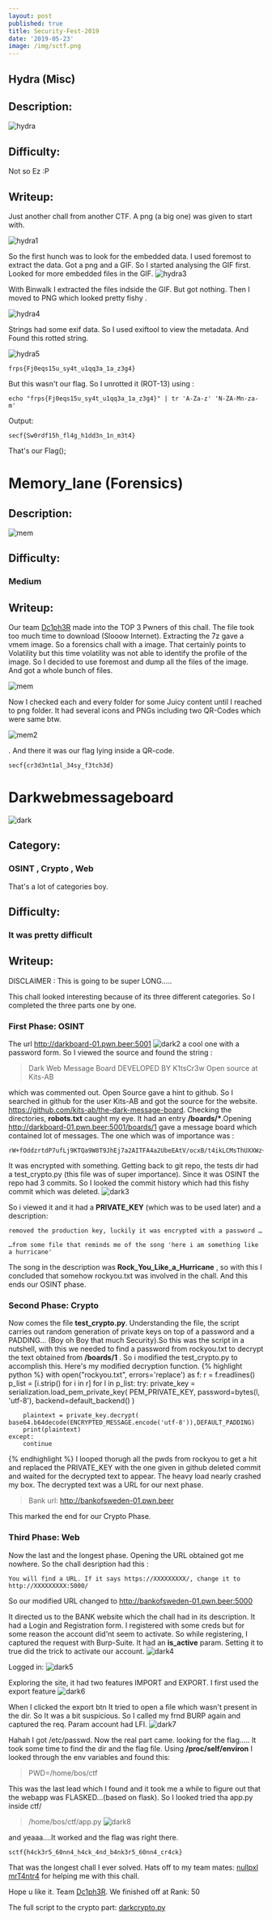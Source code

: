 ```yaml
---
layout: post
published: true
title: Security-Fest-2019
date: '2019-05-23'
image: /img/sctf.png
---
```


## Hydra (Misc)

## Description:

![hydra](/img/secfest/hydra1.png)

## Difficulty:
 Not so Ez :P

## Writeup:

Just another chall from another CTF. A png (a big one) was given to start with. 

![hydra1](/img/secfest/hydra2.png)

So the first hunch was to look for the embedded data.
I used foremost to extract the data. Got a png and a GIF. So I started analysing the GIF first. Looked for more embedded files in the GIF.
![hydra3](/img/secfest/hydra4.png)

With Binwalk I extracted the files indside the GIF. But got nothing. Then I moved to PNG which looked pretty fishy . 

![hydra4](/img/secfest/hydra5.png)

Strings had some exif data. So I used exiftool to view the metadata. And Found this rotted string.

![hydra5](/img/secfest/hydra6.png)

```
frps{Fj0eqs15u_sy4t_u1qq3a_1a_z3g4}
```
But this wasn't our flag. So I unrotted it (ROT-13) using :
```
echo "frps{Fj0eqs15u_sy4t_u1qq3a_1a_z3g4}" | tr 'A-Za-z' 'N-ZA-Mn-za-m'
```
Output:
```
secf{Sw0rdf15h_fl4g_h1dd3n_1n_m3t4}
```

That's our Flag();

# Memory_lane (Forensics)

## Description:
![mem](/img/secfest/memlane.png)

## Difficulty:
### Medium 

## Writeup:
Our team [Dc1ph3R](https://ctftime.org/team/69272) made into the TOP 3 Pwners of this chall. The file took too much time to download (Slooow Internet). Extracting the 7z gave a vmem image. So a forensics chall with a image. That certainly points to Volatility but this time volatility was not able to identify the profile of the image. So I decided to use foremost and dump all the files of the image. And got a whole bunch of files. 

![mem](/img/secfest/mem1.png)

Now I checked each and every folder for some Juicy content until I reached to png folder. It had several icons and PNGs including two QR-Codes which were same btw. 

![mem2](/img/secfest/mem2.png)

. And there it was our flag lying inside a QR-code.
```
secf{cr3d3nt1al_34sy_f3tch3d}
```

# Darkwebmessageboard 
![dark](/img/secfest/dark.png)
## Category:
### OSINT , Crypto , Web
That's a lot of categories boy.

## Difficulty:
### It was pretty difficult

## Writeup:
DISCLAIMER : This is going to be super LONG.....

This chall looked interesting because of its three different categories. So I completed the three parts one by one.
### First Phase: OSINT
The url http://darkboard-01.pwn.beer:5001
![dark2](/img/secfest/dark2.png)
a cool one with a password form. So I viewed the source and found the string :
> Dark Web Message Board  DEVELOPED BY K1tsCr3w  Open source at Kits-AB 

which was commented out. Open Source gave a hint to github. So I searched in github for the user Kits-AB and got the source for the website. https://github.com/kits-ab/the-dark-message-board. Checking the directories, **robots.txt** caught my eye. It had an entry __/boards/*__.Opening http://darkboard-01.pwn.beer:5001/boards/1 gave a message board which contained lot of messages. The one which was of importance was :
```
rW+fOddzrtdP7ufLj9KTQa9W8T9JhEj7a2AITFA4a2UbeEAtV/ocxB/t4ikLCMsThUXXWz+UFnyXzgLgD9RM+2toOvWRiJPBM2ASjobT+bLLi31F2M3jPfqYK1L9NCSMcmpVGs+OZZhzJmTbfHLdUcDzDwdZcjKcGbwEGlL6Z7+CbHD7RvoJk7Ft3wvFZ7PWIUHPneVAsAglOalJQCyWKtkksy9oUdDfCL9yvLDV4H4HoXGfQwUbLJL4Qx4hXHh3fHDoplTqYdkhi/5E4l6HO0Qh/jmkNLuwUyhcZVnFMet1vK07ePAuu7kkMe6iZ8FNtmluFlLnrlQXrE74Z2vHbQ==
```
It was encrypted with something. Getting back to git repo, the tests dir had a test_crypto.py (this file was of super importance). Since it was OSINT the repo had 3 commits. So I looked the commit history which had this fishy commit which was deleted.
![dark3](/img/secfest/dark3.png)

 So i viewed it and it had a __PRIVATE_KEY__ (which was to be used later) and a description:
 ```
 removed the production key, luckily it was encrypted with a password …

…from some file that reminds me of the song 'here i am something like a hurricane'
```
The song in the description was __Rock_You_Like_a_Hurricane__ , so with this I concluded that somehow rockyou.txt was involved in the chall. And this ends our OSINT phase.

### Second Phase: Crypto
Now comes the file __test_crypto.py__. Understanding the file, the script carries out random generation of private keys on top of a password and a PADDING... (Boy oh Boy that much Security).So this was the script in a nutshell, with this we needed to find a password from rockyou.txt to decrypt the text obtained from __/boards/1__ . So i modified the test_crypto.py to accomplish this. Here's my modified decryption function.
{% highlight python %}
with open("rockyou.txt", errors='replace') as f:
    r = f.readlines()
    p_list = [i.strip() for i in r]
for l in p_list:
    try:
        private_key =      
        serialization.load_pem_private_key(
                    PEM_PRIVATE_KEY,
                    password=bytes(l, 'utf-8'),
                    backend=default_backend() )
                    
        plaintext = private_key.decrypt(
    base64.b64decode(ENCRYPTED_MESSAGE.encode('utf-8')),DEFAULT_PADDING)
        print(plaintext)
    except:
        continue

{% endhighlight %}
I looped thorugh all the pwds from rockyou to get a hit
and replaced the PRIVATE_KEY with the one given in github deleted commit and waited for the decrypted text to appear. The heavy load nearly crashed my box. The decrypted text was a URL for our next phase.
>Bank url: http://bankofsweden-01.pwn.beer

This marked the end for our Crypto Phase.

### Third Phase: Web 
Now the last and the longest phase. Opening the URL obtained got me nowhere. So the chall desription had this :
```
You will find a URL. If it says https://XXXXXXXXX/, change it to http://XXXXXXXXX:5000/
```
So our modified URL changed to http://bankofsweden-01.pwn.beer:5000 

It directed us to the BANK website which the chall had in its description. It had a Login and Registration form. I registered with some creds but for some reason the account did'nt seem to activate. So while registering, I captured the request with Burp-Suite.
It had an __is_active__ param. Setting it to true did the trick to activate our account.
![dark4](/img/secfest/dark4.png)

Logged in:
![dark5](/img/secfest/dark5.png)

Exploring the site, it had two features IMPORT and EXPORT. I first used the export feature
![dark6](/img/secfest/dark6.png)

When I clicked the export btn It tried to open a file which wasn't present in the dir. So It was a bit suspicious. So I called my frnd BURP again and captured the req. Param account had LFI.
![dark7](/img/secfest/dark7.png)

Hahah I got /etc/passwd. Now the real part came. looking for the flag..... It took some time to find the dir and the flag file. Using __/proc/self/environ__
I looked through the env variables and found this:
>PWD=/home/bos/ctf

This was the last lead which I found and it took me a while to figure out that the webapp was FLASKED...(based on flask).
So I looked tried tha app.py inside ctf/
>/home/bos/ctf/app.py
![dark8](/img/secfest/dark8.png)

and yeaaa....It worked and the flag was right there.
```
sctf{h4ck3r5_60nn4_h4ck_4nd_b4nk3r5_60nn4_cr4ck}
```
That was the longest chall I ever solved.
Hats off to my team mates:
[nullpxl](https://github.com/nullpxl)
[mrT4ntr4](https://github.com/mrT4ntr4) for helping me with this chall.

Hope u like it.
Team [Dc1ph3R](https://ctftime.org/team/69272).
We finished off at Rank: 50 

The full script to the crypto part: [darkcrypto.py](https://github.com/Himanshukr000/Security-Fest-2019/blob/master/darkcrypto.py)
